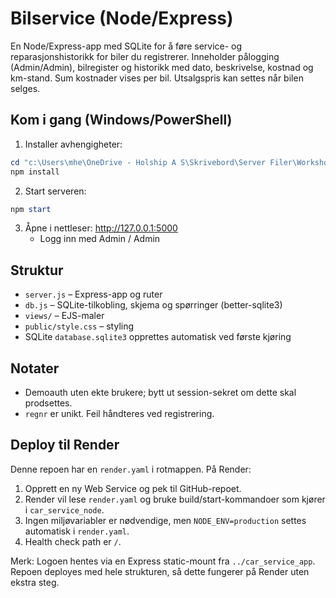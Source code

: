 # Bilservice (Node/Express)

En Node/Express-app med SQLite for å føre service- og reparasjonshistorikk for biler du registrerer. Inneholder pålogging (Admin/Admin), bilregister og historikk med dato, beskrivelse, kostnad og km-stand. Sum kostnader vises per bil. Utsalgspris kan settes når bilen selges.

## Kom i gang (Windows/PowerShell)

1. Installer avhengigheter:
```powershell
cd "c:\Users\mhe\OneDrive - Holship A S\Skrivebord\Server Filer\Workshop\car_service_node"
npm install
```
2. Start serveren:
```powershell
npm start
```
3. Åpne i nettleser: http://127.0.0.1:5000
   - Logg inn med Admin / Admin

## Struktur
- `server.js` – Express-app og ruter
- `db.js` – SQLite-tilkobling, skjema og spørringer (better-sqlite3)
- `views/` – EJS-maler
- `public/style.css` – styling
- SQLite `database.sqlite3` opprettes automatisk ved første kjøring

## Notater
- Demoauth uten ekte brukere; bytt ut session-sekret om dette skal prodsettes.
- `regnr` er unikt. Feil håndteres ved registrering.

## Deploy til Render

Denne repoen har en `render.yaml` i rotmappen. På Render:

1. Opprett en ny Web Service og pek til GitHub-repoet.
2. Render vil lese `render.yaml` og bruke build/start-kommandoer som kjører i `car_service_node`.
3. Ingen miljøvariabler er nødvendige, men `NODE_ENV=production` settes automatisk i `render.yaml`.
4. Health check path er `/`.

Merk: Logoen hentes via en Express static-mount fra `../car_service_app`. Repoen deployes med hele strukturen, så dette fungerer på Render uten ekstra steg.
